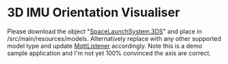 # 3D IMU Orientation Visualiser
Please download the object "[SpaceLaunchSystem.3DS](http://nasa3d.arc.nasa.gov/detail/sls-block1-3ds)" and place in /src/main/resources/models. Alternatively replace with any other supported model type and update [MqttListener](https://github.com/mattjlewis/diozero/blob/master/diozero-imu-visualiser/src/main/java/com/diozero/imu/mqtt/MqttListener.java) accordingly.
Note this is a demo sample application and I'm not yet 100% convinced the axis are correct.
